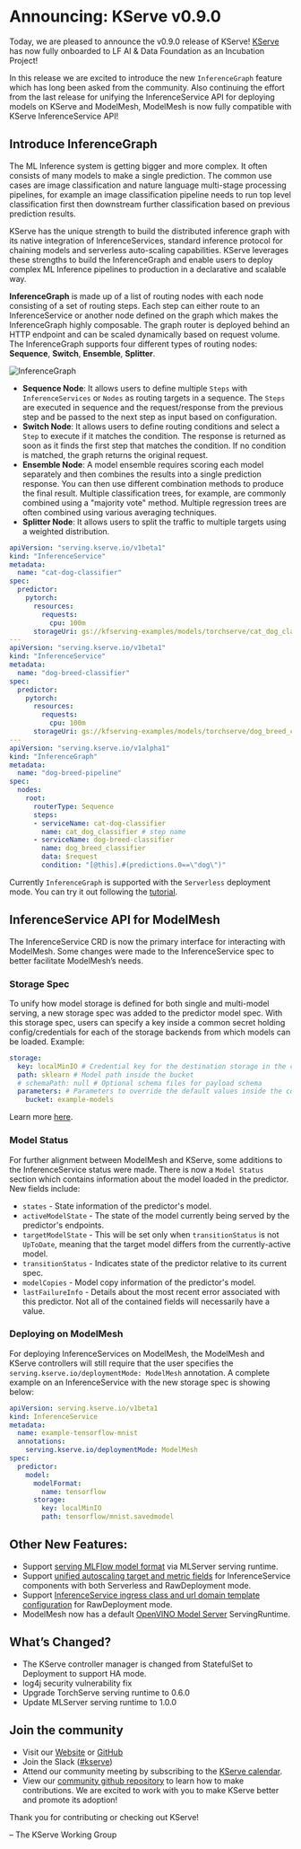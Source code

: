 # Announcing: KServe v0.9.0

Today, we are pleased to announce the v0.9.0 release of KServe!  [KServe](https://lfaidata.foundation/projects/kserve/) has now fully onboarded to LF AI & Data Foundation as an Incubation Project!

In this release we are excited to introduce the new `InferenceGraph` feature which has long been asked from the community. Also continuing the effort from the last release for unifying the InferenceService API for deploying models on KServe and ModelMesh, ModelMesh is now fully compatible with KServe InferenceService API!


## Introduce InferenceGraph

The ML Inference system is getting bigger and more complex. It often consists of many models to make a single prediction. 
The common use cases are image classification and nature language multi-stage processing pipelines, for example an image classification pipeline needs to run top level classification first then downstream further classification based on previous prediction results.

KServe has the unique strength to build the distributed inference graph with its native integration of InferenceServices, standard inference protocol for chaining models and serverless auto-scaling capabilities. KServe leverages these strengths to build the InferenceGraph and enable users to deploy complex ML Inference pipelines to production in a declarative and scalable way.


**InferenceGraph** is made up of a list of routing nodes with each node consisting of a set of routing steps. Each step can either route to an InferenceService or another node defined on the graph which makes the InferenceGraph highly composable.
The graph router is deployed behind an HTTP endpoint and can be scaled dynamically based on request volume. The InferenceGraph supports four different types of routing nodes: **Sequence**, **Switch**, **Ensemble**, **Splitter**.

![InferenceGraph](../../modelserving/inference_graph/inference_graph.png)

- **Sequence Node**: It allows users to define multiple `Steps` with `InferenceServices` or `Nodes` as routing targets in a sequence. The `Steps` are executed in sequence and the request/response from the previous step and be passed to the next step as input based on configuration.
- **Switch Node**: It allows users to define routing conditions and select a `Step` to execute if it matches the condition. The response is returned as soon as it finds the first step that matches the condition. If no condition is matched, the graph returns the original request.
- **Ensemble Node**: A model ensemble requires scoring each model separately and then combines the results into a single prediction response. You can then use different combination methods to produce the final result. Multiple classification trees, for example, are commonly combined using a "majority vote" method. Multiple regression trees are often combined using various averaging techniques.
- **Splitter Node**: It allows users to split the traffic to multiple targets using a weighted distribution.

```yaml
apiVersion: "serving.kserve.io/v1beta1"
kind: "InferenceService"
metadata:
  name: "cat-dog-classifier"
spec:
  predictor:
    pytorch:
      resources:
        requests:
          cpu: 100m
      storageUri: gs://kfserving-examples/models/torchserve/cat_dog_classification
---
apiVersion: "serving.kserve.io/v1beta1"
kind: "InferenceService"
metadata:
  name: "dog-breed-classifier"
spec:
  predictor:
    pytorch:
      resources:
        requests:
          cpu: 100m
      storageUri: gs://kfserving-examples/models/torchserve/dog_breed_classification
---
apiVersion: "serving.kserve.io/v1alpha1"
kind: "InferenceGraph"
metadata:
  name: "dog-breed-pipeline"
spec:
  nodes:
    root:
      routerType: Sequence
      steps:
      - serviceName: cat-dog-classifier
        name: cat_dog_classifier # step name
      - serviceName: dog-breed-classifier
        name: dog_breed_classifier
        data: $request
        condition: "[@this].#(predictions.0==\"dog\")"
```

Currently `InferenceGraph` is supported with the `Serverless` deployment mode. You can try it out following the [tutorial](https://kserve.github.io/website/master/modelserving/inference_graph/image_pipeline/).


## InferenceService API for ModelMesh


The InferenceService CRD is now the primary interface for interacting with ModelMesh. Some changes were made to the InferenceService spec to better facilitate ModelMesh’s needs.

### Storage Spec

To unify how model storage is defined for both single and multi-model serving, a new storage spec was added to the predictor model spec. With this storage spec, users can specify a key inside a common secret holding config/credentials for each of the storage backends from which models can be loaded. Example:

```yaml
storage:
  key: localMinIO # Credential key for the destination storage in the common secret
  path: sklearn # Model path inside the bucket
  # schemaPath: null # Optional schema files for payload schema
  parameters: # Parameters to override the default values inside the common secret.
    bucket: example-models
```
Learn more [here](https://github.com/kserve/kserve/tree/release-0.9/docs/samples/storage/storageSpec).



### Model Status

For further alignment between ModelMesh and KServe, some additions to the InferenceService status were made. There is now a `Model Status` section which contains information about the model loaded in the predictor. New fields include:

- `states` - State information of the predictor's model.
- `activeModelState` - The state of the model currently being served by the predictor's endpoints. 
- `targetModelState` - This will be set only when `transitionStatus` is not `UpToDate`, meaning that the target model differs from the currently-active model. 
- `transitionStatus` - Indicates state of the predictor relative to its current spec.
- `modelCopies` - Model copy information of the predictor's model.
- `lastFailureInfo` - Details about the most recent error associated with this predictor. Not all of the contained fields will necessarily have a value.

### Deploying on ModelMesh

For deploying InferenceServices on ModelMesh, the ModelMesh and KServe controllers will still require that the user specifies the `serving.kserve.io/deploymentMode: ModelMesh` annotation. 
A complete example on an InferenceService with the new storage spec is showing below:

```yaml
apiVersion: serving.kserve.io/v1beta1
kind: InferenceService
metadata:
  name: example-tensorflow-mnist
  annotations:
    serving.kserve.io/deploymentMode: ModelMesh
spec:
  predictor:
    model:
      modelFormat:
        name: tensorflow
      storage:
        key: localMinIO
        path: tensorflow/mnist.savedmodel
``` 

## Other New Features:

- Support [serving MLFlow model format](https://kserve.github.io/website/0.9/modelserving/v1beta1/mlflow/v2/) via MLServer serving runtime.
- Support [unified autoscaling target and metric fields](https://kserve.github.io/website/0.9/modelserving/autoscaling/autoscaling/) for InferenceService components with both Serverless and RawDeployment mode.
- Support [InferenceService ingress class and url domain template configuration](https://kserve.github.io/website/0.9/admin/kubernetes_deployment/) for RawDeployment mode.
- ModelMesh now has a default [OpenVINO Model Server](https://github.com/openvinotoolkit/model_server) ServingRuntime.


## What’s Changed?

- The KServe controller manager is changed from StatefulSet to Deployment to support HA mode.
- log4j security vulnerability fix
- Upgrade TorchServe serving runtime to 0.6.0
- Update MLServer serving runtime to 1.0.0


## Join the community

- Visit our [Website](https://kserve.github.io/website/) or [GitHub](https://github.com/kserve)
- Join the Slack ([#kserve](https://kubeflow.slack.com/join/shared_invite/zt-n73pfj05-l206djXlXk5qdQKs4o1Zkg#/))
- Attend our community meeting by subscribing to the [KServe calendar](https://wiki.lfaidata.foundation/display/kserve/calendars).
- View our [community github repository](https://github.com/kserve/community) to learn how to make contributions. We are excited to work with you to make KServe better and promote its adoption!

Thank you for contributing or checking out KServe!

– The KServe Working Group

